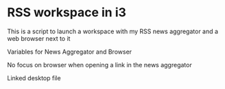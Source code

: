 # RSS workspace in i3

This is a script to launch a workspace with my RSS news aggregator and a web browser next to it

Variables for News Aggregator and Browser

No focus on browser when opening a link in the news aggregator

Linked desktop file
